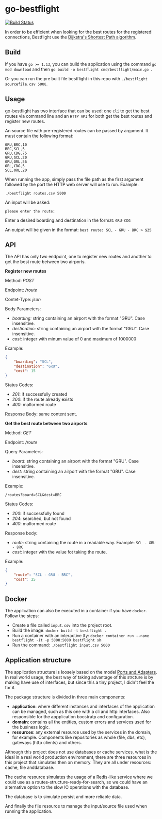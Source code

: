 # go-bestflight

[![Build Status](https://dev.azure.com/wandersonolivs/go-bestflight/_apis/build/status/obiwandsilva.go-bestflight?branchName=master)](https://dev.azure.com/wandersonolivs/go-bestflight/_build/latest?definitionId=2&branchName=master)

In order to be efficient when looking for the best routes for the registered connections, Bestflight use the [Dijkstra's Shortest Path algorithm](https://en.wikipedia.org/wiki/Dijkstra%27s_algorithm).

## Build

If you have `go >= 1.13`, you can build the application using the command `go mod download` and then `go build -o bestflight cmd/bestflight/main.go `.

Or you can run the pre built file bestflight in this repo with `./bestflight sourcefile.csv 5000`.

## Usage

go-bestflight has two interface that can be used: one `cli` to get the best routes via command line and an `HTTP API` for both get the best routes and register new routes.

An source file with pre-registered routes can be passed by argument. It must contain the following format:

```csv
GRU,BRC,10
BRC,SCL,5
GRU,CDG,75
GRU,SCL,20
GRU,ORL,56
ORL,CDG,5
SCL,ORL,20
```

When running the app, simply pass the file path as the first argument followed by the port the HTTP web server will use to run. Example:

    ./bestflight routes.csv 5000

An input will be asked:

    please enter the route:

Enter a desired boarding and destination in the format: `GRU-CDG`

An output will be given in the format: `best route: SCL - GRU - BRC > $25`

## API

The API has only two endpoint, one to register new routes and another to get the best route between two airports.

**Register new routes**

Method: *POST*

Endpoint: */route*

Contet-Type: *json*

Body Parameters:
 - *boarding:* string containing an airport with the format "GRU". Case insensitive.
 - *destination:* string containing an airport with the format "GRU". Case insensitive.
 - *cost:* integer with minum value of 0 and maximum of 1000000

Example:
```json
{
	"boarding": "SCL",
	"destination": "GRU",
	"cost": 15
}
```
Status Codes:
 - *201*: if successfully created
 - *200*: if the route already exists
 - *400*: malformed route

Response Body: same content sent.

**Get the best route between two airports**

Method: *GET*

Endpoint: */route*

Query Parameters:

 - *board*: string containing an airport with the format "GRU". Case insensitive.
 - *dest*: string containing an airport with the format "GRU". Case insensitive.

Example:
    
    /routes?board=SCL&dest=BRC

Status Codes:

 - *200*: if successfully found
 - *204*: searched, but not found
 - *400*: malformed route

Response body:
 - *route*: string containing the route in a readable way. Example: `SCL - GRU - BRC`
 - *cost*: integer with the value fot taking the route.

Example:
```json
{
    "route": "SCL - GRU - BRC",
    "cost": 25
}
```

## Docker

The application can also be executed in a container if you have `docker`. Follow the steps:

 - Create a file called `input.csv` into the project root.
 - Build the image: `docker build -t bestflight .`
 - Run a container with an interactive tty: `docker container run --name bestflight -it -p 5000:5000 bestflight sh`
 - Run the command: `./bestflight input.csv 5000`

## Application structure

The application structure is loosely based on the model [Ports and Adapters](https://dev.to/jofisaes/hexagonal-architecture-ports-and-adapters-1h4m). In real world usage, the best way of taking advantage of this strcture is by making have use of interfaces, but since this a tiny project, I didn't feel the for it.

The package structure is divided in three main components:

 - **application**: where different instances and interfaces of the application can be managed, such as this one with a cli and http interfaces.
        Also responsible for the appplication boostratp and configuration.
 - **domain**: contains all the entities, custom errors and services used for the business logic.
 - **resources**: any external resource used by the services in the domain, for example. Components like repositories
        as whole (file, dbs, etc), gateways (http clients) and others.

Although this project does not use databases or cache services, what is the ideal in a real world production environment, there are
three resources in this project that simulates then on memory. They are all under resources: cache, file anddatabase.

The cache resource simulates the usage of a Redis-like service where we could use as a routes-structure-ready-for-search, so we could
have an alternative option to the slow IO operations with the database.

The database is to simulate persist and more reliable data.

And finally the file resource to manage the input/source file used when running the application.
